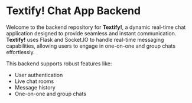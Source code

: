 # Textify! Chat App Backend

Welcome to the backend repository for **Textify!**, a dynamic real-time chat application designed to provide seamless and instant communication. **Textify!** uses Flask and Socket.IO to handle real-time messaging capabilities, allowing users to engage in one-on-one and group chats effortlessly.

This backend supports robust features like:

- User authentication
- Live chat rooms
- Message history
- One-on-one and group chats

